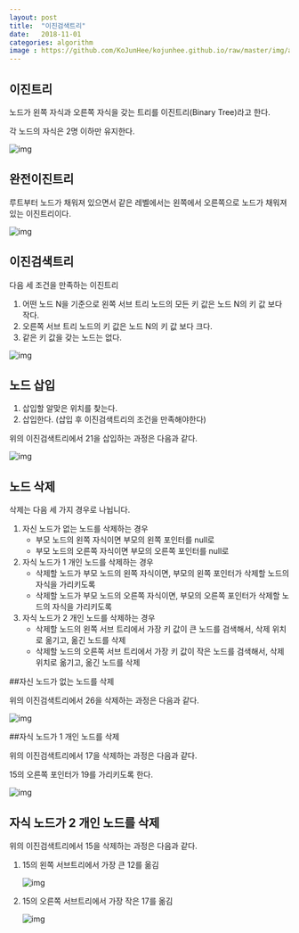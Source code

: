 ```yaml
---
layout: post
title:  "이진검색트리"
date:   2018-11-01
categories: algorithm
image : https://github.com/KoJunHee/kojunhee.github.io/raw/master/img/algorithm.png
---
```


## 이진트리

노드가 왼쪽 자식과 오른쪽 자식을 갖는 트리를 이진트리(Binary Tree)라고 한다. 

각 노드의 자식은 2명 이하만 유지한다.

![img](https://github.com/KoJunHee/kojunhee.github.io/raw/master/img/albst01.png)

## 완전이진트리

루트부터 노드가 채워져 있으면서 같은 레벨에서는 왼쪽에서 오른쪽으로 노드가 채워져 있는 이진트리이다.

![img](https://github.com/KoJunHee/kojunhee.github.io/raw/master/img/albst02.png)

## 이진검색트리

다음 세 조건을 만족하는 이진트리

1. 어떤 노드 N을 기준으로 왼쪽 서브 트리 노드의 모든 키 값은 노드 N의 키 값 보다 작다.
2. 오른쪽 서브 트리 노드의 키 값은 노드 N의 키 값 보다 크다.
3. 같은 키 값을 갖는 노드는 없다.

![img](https://github.com/KoJunHee/kojunhee.github.io/raw/master/img/albst03.png)

## 노드 삽입

1. 삽입할 알맞은 위치를 찾는다. 
2. 삽입한다. (삽입 후 이진검색트리의 조건을 만족해야한다)

위의 이진검색트리에서 21을 삽입하는 과정은 다음과 같다.

![img](https://github.com/KoJunHee/kojunhee.github.io/raw/master/img/albst04.png)

## 노드 삭제

삭제는 다음 세 가지 경우로 나뉩니다.

1. 자신 노드가 없는 노드를 삭제하는 경우
   - 부모 노드의 왼쪽 자식이면 부모의 왼쪽 포인터를 null로
   - 부모 노드의 오른쪽 자식이면 부모의 오른쪽 포인터를 null로
2. 자식 노드가 1 개인 노드를 삭제하는 경우
   - 삭제할 노드가 부모 노드의 왼쪽 자식이면, 부모의 왼쪽 포인터가 삭제할 노드의 자식을 가리키도록
   - 삭제할 노드가 부모 노드의 오른쪽 자식이면, 부모의 오른쪽 포인터가 삭제할 노드의 자식을 가리키도록
3. 자식 노드가 2 개인 노드를 삭제하는 경우
   - 삭제할 노드의 왼쪽 서브 트리에서 가장 키 값이 큰 노드를 검색해서, 삭제 위치로 옮기고, 옮긴 노드를 삭제 
   - 삭제할 노드의 오른쪽 서브 트리에서 가장 키 값이 작은 노드를 검색해서, 삭제 위치로 옮기고, 옮긴 노드를 삭제

##자신 노드가 없는 노드를 삭제

위의 이진검색트리에서 26을 삭제하는 과정은 다음과 같다.

![img](https://github.com/KoJunHee/kojunhee.github.io/raw/master/img/albst05.png)

##자식 노드가 1 개인 노드를 삭제

위의 이진검색트리에서 17을 삭제하는 과정은 다음과 같다. 

15의 오른쪽 포인터가 19를 가리키도록 한다.

![img](https://github.com/KoJunHee/kojunhee.github.io/raw/master/img/albst06.png)

## 자식 노드가 2 개인 노드를 삭제

위의 이진검색트리에서 15을 삭제하는 과정은 다음과 같다. 

1. 15의 왼쪽 서브트리에서 가장 큰 12를 옮김

   ![img](https://github.com/KoJunHee/kojunhee.github.io/raw/master/img/albst07.png)

2. 15의 오른쪽 서브트리에서 가장 작은 17를 옮김

   ![img](https://github.com/KoJunHee/kojunhee.github.io/raw/master/img/albst08.png)